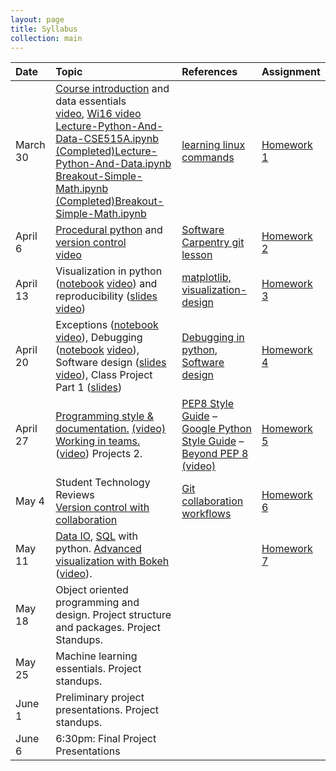 ```yaml
---
layout: page
title: Syllabus
collection: main
---
```


| Date    | Topic                                          | References       | Assignment |
|:--------|:-----------------------------------------------|:-----------------|:-----------|
|March 30 | [Course introduction](https://github.com/UWSEDS/LectureNotes/blob/master/01-Course-Introduction-And-Data-Essentials.ppt?raw=true) and data essentials<br>[video](https://uw.hosted.panopto.com/Panopto/Pages/Viewer.aspx?id=f54e2b21-66d0-4e5b-b6d3-d07fbd7fd6c6), [Wi16 video](https://uw.hosted.panopto.com/Panopto/Pages/Viewer.aspx?id=d380c508-fe15-414f-8ca0-a79a0aeef047)<br>[Lecture-Python-And-Data-CSE515A.ipynb](https://raw.githubusercontent.com/UWSEDS/LectureNotes/master/02-Python-and-Data/Lecture-Python-And-Data-CSE515A.ipynb)<br>[(Completed)Lecture-Python-And-Data.ipynb](https://raw.githubusercontent.com/UWSEDS/LectureNotes/master/02-Python-and-Data/(Completed)Lecture-Python-And-Data.ipynb)<br>[Breakout-Simple-Math.ipynb](https://raw.githubusercontent.com/UWSEDS/LectureNotes/master/02-Python-and-Data/Breakout-Simple-Math.ipynb)<br>[(Completed)Breakout-Simple-Math.ipynb](https://raw.githubusercontent.com/UWSEDS/LectureNotes/master/02-Python-and-Data/(Completed)Breakout-Simple-Math.ipynb)        | [learning linux commands](http://linuxcommand.org/lc3_learning_the_shell.php) | [Homework 1](https://classroom.github.com/assignment-invitations/8b23042c9edadbe4e37f7fc0e3307e82) |
|April  6 | [Procedural python](https://github.com/UWSEDS/LectureNotes/blob/master/04-Procedural_Python.ipynb) and [version control](https://github.com/UWSEDS/LectureNotes/blob/master/03-Introduction-to-Version-Control,-part-1.pptx?raw=true)<br>[video](https://uw.hosted.panopto.com/Panopto/Pages/Viewer.aspx?id=25d6d2f5-90aa-4a7e-8838-05cc4a23bfff)          | [Software Carpentry git lesson](http://swcarpentry.github.io/git-novice/)                 | [Homework 2](https://classroom.github.com/assignment-invitations/dfe6b3ee92713a87c017d2491fd7497a)           |
|April 13 | Visualization in python ([notebook](https://github.com/UWSEDS/LectureNotes/blob/master/05-Visualization-in-Python/Visualization%20in%20Python.ipynb) [video](https://uw.hosted.panopto.com/Panopto/Pages/Viewer.aspx?id=14f52bc8-6956-4cee-9187-3b8a36b3e094)) and reproducibility ([slides](https://github.com/UWSEDS/LectureNotes/blob/master/Reproducible_computations.pdf) [video](https://uw.hosted.panopto.com/Panopto/Pages/Viewer.aspx?id=f6e46393-9d14-4efb-9cca-5780e8be7998))  | [matplotlib, ](http://matplotlib.org/users/pyplot_tutorial.html) [visualization-design](http://www.cs.ubc.ca/~tmm/vadbook/) | [Homework 3](https://classroom.github.com/assignment-invitations/024dcbbb1df34d50a6c0ce1e4e241c55) |
|April 20 | Exceptions ([notebook](https://github.com/UWSEDS/LectureNotes/blob/master/07-Exceptions.ipynb) [video](https://uw.hosted.panopto.com/Panopto/Pages/Viewer.aspx?id=faedb408-2073-4833-8d35-104423bdfc59)), Debugging ([notebook](https://github.com/UWSEDS/LectureNotes/blob/master/08-Debugging-and-Unit-Tests/Debugging%20and%20unit%20testing.ipynb) [video](https://uw.hosted.panopto.com/Panopto/Pages/Viewer.aspx?id=43019571-0f7f-4dce-8c52-ec0b0726efe0)), Software design ([slides](https://github.com/UWSEDS/LectureNotes/blob/master/09-Essentials-Of-Software-Design.pdf) [video](https://uw.hosted.panopto.com/Panopto/Pages/Viewer.aspx?id=31590a5f-57ff-4ea8-815f-a0540dc49b0e)), Class Project Part 1 ([slides](https://github.com/UWSEDS/LectureNotes/blob/master/10-Project-overview.pdf))    | [Debugging in python](https://pythonconquerstheuniverse.wordpress.com/2009/09/10/debugging-in-python/),  [Software design](http://www.bleading-edge.com/Publications/C++Journal/Cpjour2.htm)                  | [Homework 4](https://classroom.github.com/assignment-invitations/a2f48bdd35ec2b0eba2404785680f68c)           |
|April 27 | [Programming style & documentation.](https://github.com/UWSEDS/LectureNotes/blob/master/11.Style_Doc_Communicate.pptx?raw=true) [(video)](https://uw.hosted.panopto.com/Panopto/Pages/Viewer.aspx?id=a8aeb2ce-be0d-433c-aa98-3aa5885b5843) [Working in teams.](https://github.com/UWSEDS/LectureNotes/blob/master/Working-in-Teams.pdf) ([video](https://uw.hosted.panopto.com/Panopto/Pages/Viewer.aspx?id=ab668af8-9a24-4431-a675-cea9e07cb9b5)) Projects 2.   | [PEP8 Style Guide](https://www.python.org/dev/peps/pep-0008/) – [Google Python Style Guide](https://google.github.io/styleguide/pyguide.html) – [Beyond PEP 8 (video)](https://www.youtube.com/watch?v=wf-BqAjZb8M)  | [Homework 5](https://classroom.github.com/assignment-invitations/9e42d1a662156ff0605d6cc78e6349dd)           |
|May    4 | Student Technology Reviews<br>[Version control with collaboration](https://raw.githubusercontent.com/UWSEDS/LectureNotes/master/12.Version_Control_p2.pptx)            |  [Git collaboration workflows](https://www.atlassian.com/git/tutorials/comparing-workflows)                 | [Homework 6](https://classroom.github.com/assignment-invitations/0a9f67b47fda752c13bb8be0ac6b3e13)           |
|May   11 | [Data IO](https://github.com/UWSEDS/LectureNotes/blob/master/13.Data_IO_SQL/Challenge.md), [SQL](http://www.sqlitetutorial.net/sqlite-sample-database/) with python. [Advanced visualization with Bokeh](https://github.com/UWSEDS/LectureNotes/blob/master/Visualization-in-Depth/Visualization-in-depth.ipynb) ([video](https://uw.hosted.panopto.com/Panopto/Pages/Viewer.aspx?id=3349bc01-5f62-49c9-a97a-c161aca62554)).   | |[Homework 7](https://classroom.github.com/assignment-invitations/1d8e98d326789b9b9971a9a60223e76e) |
|May   18 | Object oriented programming and design. Project structure and packages. Project Standups. |                  |            |
|May   25 | Machine learning essentials. Project standups. |                  |            |
|June   1 | Preliminary project presentations. Project standups. |                  |            |
|June   6 | 6:30pm: Final Project Presentations                                       |                  |            |
